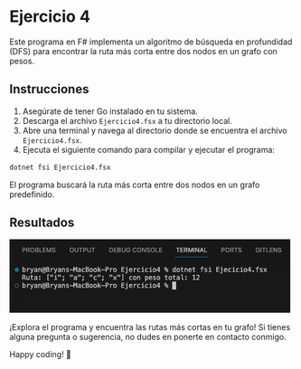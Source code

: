 # Ejercicio 4

Este programa en F# implementa un algoritmo de búsqueda en profundidad (DFS) para encontrar la ruta más corta entre dos nodos en un grafo con pesos.

## Instrucciones

1. Asegúrate de tener Go instalado en tu sistema.
2. Descarga el archivo `Ejercicio4.fsx` a tu directorio local.
3. Abre una terminal y navega al directorio donde se encuentra el archivo `Ejercicio4.fsx`.
4. Ejecuta el siguiente comando para compilar y ejecutar el programa:

```bash
dotnet fsi Ejercicio4.fsx
```

El programa buscará la ruta más corta entre dos nodos en un grafo predefinido.

## Resultados

![Screenshot (160)](https://github.com/Bryancampos20/LenguajesDeProgramacion/blob/main/Recursos/F%23/Ejercicio4.png)

¡Explora el programa y encuentra las rutas más cortas en tu grafo! Si tienes alguna pregunta o sugerencia, no dudes en ponerte en contacto conmigo.

Happy coding! 🚀